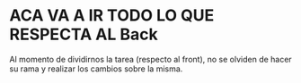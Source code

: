 # ACA VA A IR TODO LO QUE RESPECTA AL Back

Al momento de dividirnos la tarea (respecto al front), no se olviden de hacer su rama y realizar los cambios sobre la misma.
